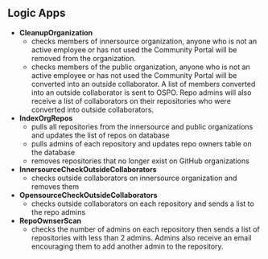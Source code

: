 ## Logic Apps


- **CleanupOrganization**
    - checks members of innersource organization, anyone who is not an active employee or has not used the Community Portal will be removed from the organization. 
    - checks members of the public organization, anyone who is not an active employee or has not used the Community Portal will be converted into an outside collaborator. A list of members converted into an outside collaborator is sent to OSPO. Repo admins will also receive a list of collaborators on their repositories who were converted into outside collaborators.
- **IndexOrgRepos**
    - pulls all repositories from the innersource and public organizations and updates the list of repos on database
    - pulls admins of each repository and updates repo owners table on the database
    - removes repositories that no longer exist on GitHub organizations
- **InnersourceCheckOutsideCollaborators**
    - checks outside collaborators on innersource organization and removes them
- **OpensourceCheckOutsideCollaborators**
    - checks outside collaborators on each repository and sends a list to the repo admins
- **RepoOwnserScan**
    - checks the number of admins on each repository then sends a list of repositories with less than 2 admins. Admins also receive an email encouraging them to add another admin to the repository.